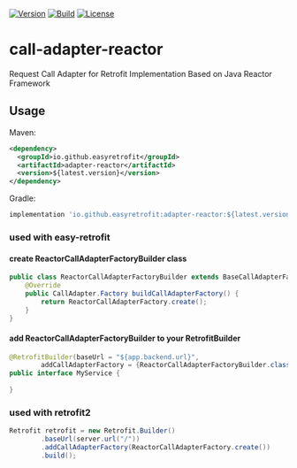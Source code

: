 [![Version](https://img.shields.io/maven-central/v/io.github.easyretrofit/adapter-reactor?logo=apache-maven&style=flat-square)](https://central.sonatype.com/artifact/io.github.easyretrofit/adapter-reactor)
[![Build](https://github.com/easyretrofit/adapter-reactor/actions/workflows/build.yml/badge.svg)](https://github.com/easyretrofit/adapter-reactor/actions/workflows/build.yml/badge.svg)
[![License](https://img.shields.io/github/license/easyretrofit/adapter-reactor.svg)](http://www.apache.org/licenses/LICENSE-2.0)


# call-adapter-reactor
Request Call Adapter for Retrofit Implementation Based on Java Reactor Framework

## Usage
Maven:
```xml
<dependency>
  <groupId>io.github.easyretrofit</groupId>
  <artifactId>adapter-reactor</artifactId>
  <version>${latest.version}</version>
</dependency>
```
Gradle:
```groovy
implementation 'io.github.easyretrofit:adapter-reactor:${latest.version}'
```

### used with easy-retrofit

#### create ReactorCallAdapterFactoryBuilder class
```java
public class ReactorCallAdapterFactoryBuilder extends BaseCallAdapterFactoryBuilder {
    @Override
    public CallAdapter.Factory buildCallAdapterFactory() {
        return ReactorCallAdapterFactory.create();
    }
}

```
#### add ReactorCallAdapterFactoryBuilder to your RetrofitBuilder
```java
@RetrofitBuilder(baseUrl = "${app.backend.url}",
        addCallAdapterFactory = {ReactorCallAdapterFactoryBuilder.class})
public interface MyService {
    
}
```

### used with retrofit2
```java
Retrofit retrofit = new Retrofit.Builder()
        .baseUrl(server.url("/"))
        .addCallAdapterFactory(ReactorCallAdapterFactory.create())
        .build();
```



